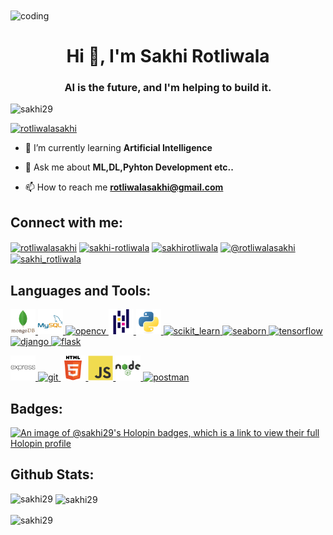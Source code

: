 <img align = "center" alt = "coding" width = 100% height = 380 src = "https://cdn.dribbble.com/users/2851002/screenshots/7736965/media/e08e0676dd54ae8715c2d72bbdd51eb2.gif">
<h1 align="center">Hi 👋, I'm Sakhi Rotliwala </h1>
<h3 align="center">AI is the future, and I'm helping to build it.</h3>

<p align="left"> <img src="https://komarev.com/ghpvc/?username=sakhi29&label=Profile%20views&color=0e75b6&style=flat" alt="sakhi29" /> </p>
<p align="left"> <a href="https://twitter.com/rotliwalasakhi" target="blank"><img src="https://img.shields.io/twitter/follow/rotliwalasakhi?logo=twitter&style=for-the-badge" alt="rotliwalasakhi" /></a> </p>

- 🌱 I’m currently learning **Artificial Intelligence**

- 💬 Ask me about **ML,DL,Pyhton Development etc..**

- 📫 How to reach me **rotliwalasakhi@gmail.com**

<!-- ### Blogs posts -->
<!-- BLOG-POST-LIST:START -->
<!-- BLOG-POST-LIST:END -->

## Connect with me:
<p align="left">
<a href="https://twitter.com/rotliwalasakhi" target="blank"><img align="center" src="https://raw.githubusercontent.com/rahuldkjain/github-profile-readme-generator/master/src/images/icons/Social/twitter.svg" alt="rotliwalasakhi" height="30" width="40" /></a>
<a href="https://linkedin.com/in/sakhi-rotliwala" target="blank"><img align="center" src="https://raw.githubusercontent.com/rahuldkjain/github-profile-readme-generator/master/src/images/icons/Social/linked-in-alt.svg" alt="sakhi-rotliwala" height="30" width="40" /></a>
<a href="https://kaggle.com/sakhirotliwala" target="blank"><img align="center" src="https://raw.githubusercontent.com/rahuldkjain/github-profile-readme-generator/master/src/images/icons/Social/kaggle.svg" alt="sakhirotliwala" height="30" width="40" /></a>
<a href="https://medium.com/@rotliwalasakhi" target="blank"><img align="center" src="https://raw.githubusercontent.com/rahuldkjain/github-profile-readme-generator/master/src/images/icons/Social/medium.svg" alt="@rotliwalasakhi" height="30" width="40" /></a>
<a href="https://www.leetcode.com/sakhi_rotliwala" target="blank"><img align="center" src="https://raw.githubusercontent.com/rahuldkjain/github-profile-readme-generator/master/src/images/icons/Social/leet-code.svg" alt="sakhi_rotliwala" height="30" width="40" /></a>
</p>

## Languages and Tools:
<p align="left"> <a href="https://www.mongodb.com/" target="_blank" rel="noreferrer"> <img src="https://raw.githubusercontent.com/devicons/devicon/master/icons/mongodb/mongodb-original-wordmark.svg" alt="mongodb" width="40" height="40"/> </a> <a href="https://www.mysql.com/" target="_blank" rel="noreferrer"> <img src="https://raw.githubusercontent.com/devicons/devicon/master/icons/mysql/mysql-original-wordmark.svg" alt="mysql" width="40" height="40"/> </a> <a href="https://opencv.org/" target="_blank" rel="noreferrer"> <img src="https://www.vectorlogo.zone/logos/opencv/opencv-icon.svg" alt="opencv" width="40" height="40"/> </a> <a href="https://pandas.pydata.org/" target="_blank" rel="noreferrer"> <img src="https://raw.githubusercontent.com/devicons/devicon/2ae2a900d2f041da66e950e4d48052658d850630/icons/pandas/pandas-original.svg" alt="pandas" width="40" height="40"/> </a> <a href="https://www.python.org" target="_blank" rel="noreferrer"> <img src="https://raw.githubusercontent.com/devicons/devicon/master/icons/python/python-original.svg" alt="python" width="40" height="40"/> </a> <a href="https://scikit-learn.org/" target="_blank" rel="noreferrer"> <img src="https://upload.wikimedia.org/wikipedia/commons/0/05/Scikit_learn_logo_small.svg" alt="scikit_learn" width="40" height="40"/> </a> <a href="https://seaborn.pydata.org/" target="_blank" rel="noreferrer"> <img src="https://seaborn.pydata.org/_images/logo-mark-lightbg.svg" alt="seaborn" width="40" height="40"/> </a> <a href="https://www.tensorflow.org" target="_blank" rel="noreferrer"> <img src="https://www.vectorlogo.zone/logos/tensorflow/tensorflow-icon.svg" alt="tensorflow" width="40" height="40"/> 
<a href="https://www.djangoproject.com/" target="_blank" rel="noreferrer"> <img src="https://cdn.worldvectorlogo.com/logos/django.svg" alt="django" width="40" height="40"/> </a> <a href="https://flask.palletsprojects.com/" target="_blank" rel="noreferrer"> <img src="https://www.vectorlogo.zone/logos/pocoo_flask/pocoo_flask-icon.svg" alt="flask" width="40" height="40"/> </a>

<a href="https://expressjs.com" target="_blank" rel="noreferrer"> <img src="https://raw.githubusercontent.com/devicons/devicon/master/icons/express/express-original-wordmark.svg" alt="express" width="40" height="40"/> </a> <a href="https://git-scm.com/" target="_blank" rel="noreferrer"> <img src="https://www.vectorlogo.zone/logos/git-scm/git-scm-icon.svg" alt="git" width="40" height="40"/> </a> <a href="https://www.w3.org/html/" target="_blank" rel="noreferrer"> <img src="https://raw.githubusercontent.com/devicons/devicon/master/icons/html5/html5-original-wordmark.svg" alt="html5" width="40" height="40"/> </a> <a href="https://developer.mozilla.org/en-US/docs/Web/JavaScript" target="_blank" rel="noreferrer"> <img src="https://raw.githubusercontent.com/devicons/devicon/master/icons/javascript/javascript-original.svg" alt="javascript" width="40" height="40"/> </a> <a href="https://nodejs.org" target="_blank" rel="noreferrer"> <img src="https://raw.githubusercontent.com/devicons/devicon/master/icons/nodejs/nodejs-original-wordmark.svg" alt="nodejs" width="40" height="40"/> </a> <a href="https://postman.com" target="_blank" rel="noreferrer"> <img src="https://www.vectorlogo.zone/logos/getpostman/getpostman-icon.svg" alt="postman" width="40" height="40"/> </a>
</p>

## Badges:
[![An image of @sakhi29's Holopin badges, which is a link to view their full Holopin profile](https://holopin.me/sakhi29)](https://holopin.io/@sakhi29)

## Github Stats:

<p><img align="left" src="https://github-readme-stats.vercel.app/api/top-langs?username=sakhi29&show_icons=true&locale=en&layout=compact" alt="sakhi29" /></p>

<p>&nbsp;<img align="center" src="https://github-readme-stats.vercel.app/api?username=sakhi29&show_icons=true&locale=en" alt="sakhi29" /></p>

<p><img align="center" src="https://github-readme-streak-stats.herokuapp.com/?user=sakhi29&" alt="sakhi29" /></p>




